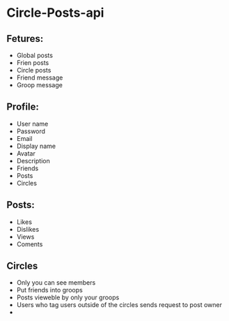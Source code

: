 # Circle-Posts-api

## Fetures:
* Global posts
* Frien posts
* Circle posts
* Friend message
* Groop message

## Profile: 
* User name
* Password
* Email
* Display name
* Avatar
* Description
* Friends
* Posts
* Circles

## Posts: 
* Likes
* Dislikes
* Views
* Coments

##  Circles
* Only you can see members
* Put friends into groops
* Posts vieweble by only your groops
* Users who tag users outside of the circles sends request to post owner
* 
